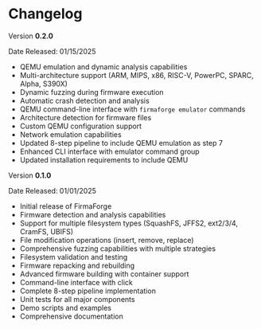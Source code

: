# Changelog

Version **0.2.0**

Date Released: 01/15/2025

- QEMU emulation and dynamic analysis capabilities
- Multi-architecture support (ARM, MIPS, x86, RISC-V, PowerPC, SPARC, Alpha, S390X)
- Dynamic fuzzing during firmware execution
- Automatic crash detection and analysis
- QEMU command-line interface with `firmaforge emulator` commands
- Architecture detection for firmware files
- Custom QEMU configuration support
- Network emulation capabilities
- Updated 8-step pipeline to include QEMU emulation as step 7
- Enhanced CLI interface with emulator command group
- Updated installation requirements to include QEMU

Version **0.1.0**

Date Released: 01/01/2025

- Initial release of FirmaForge
- Firmware detection and analysis capabilities
- Support for multiple filesystem types (SquashFS, JFFS2, ext2/3/4, CramFS, UBIFS)
- File modification operations (insert, remove, replace)
- Comprehensive fuzzing capabilities with multiple strategies
- Filesystem validation and testing
- Firmware repacking and rebuilding
- Advanced firmware building with container support
- Command-line interface with click
- Complete 8-step pipeline implementation
- Unit tests for all major components
- Demo scripts and examples
- Comprehensive documentation
